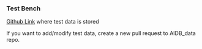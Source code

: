 ### Test Bench
[Github Link](https://github.com/ttt-77/AIDB_data) where test data is stored

If you want to add/modify test data, create a new pull request to AIDB_data repo.